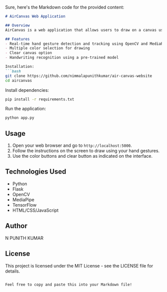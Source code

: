 Sure, here's the Markdown code for the provided content:

```markdown
# AirCanvas Web Application

## Overview
AirCanvas is a web application that allows users to draw on a canvas using hand gestures captured from a webcam. It utilizes computer vision techniques to track hand movements and translate them into drawing actions on the canvas.

## Features
- Real-time hand gesture detection and tracking using OpenCV and MediaPipe
- Multiple color selection for drawing
- Clear canvas option
- Handwriting recognition using a pre-trained model

Installation:
```bash
git clone https://github.com/nimmalapunithkumar/air-canvas-website
cd aircanvas
```

Install dependencies:
```bash
pip install -r requirements.txt
```

Run the application:
```bash
python app.py
```

## Usage
1. Open your web browser and go to `http://localhost:5000`.
2. Follow the instructions on the screen to draw using your hand gestures.
3. Use the color buttons and clear button as indicated on the interface.

## Technologies Used
- Python
- Flask
- OpenCV
- MediaPipe
- TensorFlow
- HTML/CSS/JavaScript

## Author
N PUNITH KUMAR

## License
This project is licensed under the MIT License - see the LICENSE file for details.
```

Feel free to copy and paste this into your Markdown file!
